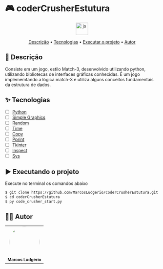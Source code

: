 # 🎮 coderCrusherEstutura

<div align="center" display="flex" style="justify-content:flex-start;">
      <img align="center" alt="js" height="40" width="40" src="https://cdn.jsdelivr.net/gh/devicons/devicon/icons/python/python-original.svg" />
</div>

<p align="center">
 <a href="#desc">Descrição</a> •
 <a href="#tecnologias">Tecnologias</a> • 
 <a href="#executando">Executar o projeto</a> • 
 <a href="#autor">Autor</a>
</p>

<div id="desc"/>

## 📝 Descrição
Consiste em um jogo, estilo Match-3, desenvolvido utilizando python, utilizando bibliotecas de interfaces gráficas conhecidas.
É um jogo implememtando a lógica match-3 e utiliza alguns conceitos fundamentais da estrutura de dados.

<div id="tecnologias"/>

## ✨ Tecnologias

-   [ ] [Python](https://www.python.org/)
-   [ ] [Simple Graphics](https://github.com/EstiT/ImageOverlay/blob/master/SimpleGraphics.py)
-   [ ] [Random](https://docs.python.org/3/library/random.html)
-   [ ] [Time](https://docs.python.org/3/library/time.html)
-   [ ] [Copy](https://docs.python.org/3/library/copy.html)
-   [ ] [Pprint](https://docs.python.org/3/library/pprint.html)
-   [ ] [Tkinter](https://docs.python.org/3/library/tkinter.html)
-   [ ] [Inspect](https://docs.python.org/3/library/inspect.html)
-   [ ] [Sys](https://docs.python.org/3/library/sys.html)
  
<div id="executando" />

## ▶️ Executando o projeto

Execute no terminal os comandos abaixo

```sh
$ git clone https://github.com/MarcosLudgerio/coderCrusherEstutura.git
$ cd coderCrusherEstutura
$ py code_crusher_start.py
```

<div id="autor" />

## 👩‍💻 Autor 

<table>
   <tr>
     <td align="center">
        <a href="https://github.com/MarcosLudgerio">
         <img style="border-radius: 50%;" src="https://avatars0.githubusercontent.com/u/43012976?s=460&u=1163c04d9f35b577063b3f6550ae520c4dd2f866&v=4" width="100px;" alt=""/>
        </a>
        <br/><sub><b>Marcos Ludgério</b></sub>
     </td>
   </tr>
</table>